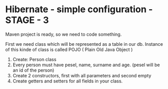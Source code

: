 # Hibernate - simple configuration - STAGE - 3

Maven project is ready, so we need to code something. 

First we need class which will be represented as a table in our db. Instance of this kinde of class is called POJO ( Plain Old Java Object )

1. Create: Person class
2. Every person must have pesel, name, surname and age. (pesel will be an id of the person)
3. Create 2 constructors, first with all parameters and second empty
4. Create getters and setters for all fields in your class.



